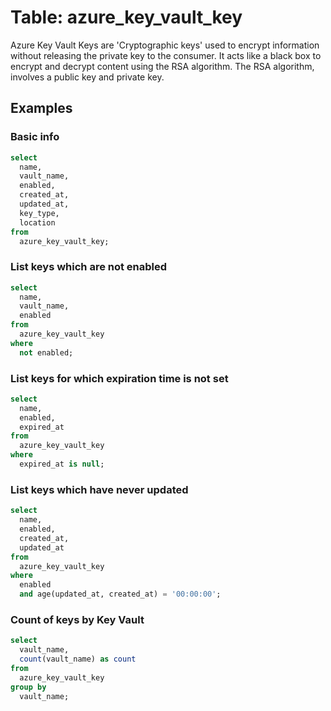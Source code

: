 # Table: azure_key_vault_key

Azure Key Vault Keys are 'Cryptographic keys' used to encrypt information without releasing the private key to the consumer. It acts like a black box to encrypt and decrypt content using the RSA algorithm. The RSA algorithm, involves a public key and private key.

## Examples

### Basic info

```sql
select
  name,
  vault_name,
  enabled,
  created_at,
  updated_at,
  key_type,
  location
from
  azure_key_vault_key;
```

### List keys which are not enabled

```sql
select
  name,
  vault_name,
  enabled
from
  azure_key_vault_key
where
  not enabled;
```

### List keys for which expiration time is not set

```sql
select
  name,
  enabled,
  expired_at
from
  azure_key_vault_key
where
  expired_at is null;
```

### List keys which have never updated

```sql
select
  name,
  enabled,
  created_at,
  updated_at
from
  azure_key_vault_key
where
  enabled
  and age(updated_at, created_at) = '00:00:00';
```

### Count of keys by Key Vault

```sql
select
  vault_name,
  count(vault_name) as count
from
  azure_key_vault_key
group by
  vault_name;
```
